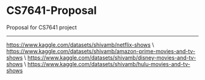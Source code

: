 # CS7641-Proposal
Proposal for CS7641 project
____________________________________________________________________________________________________________________________________
https://www.kaggle.com/datasets/shivamb/netflix-shows \\
https://www.kaggle.com/datasets/shivamb/amazon-prime-movies-and-tv-shows \\
https://www.kaggle.com/datasets/shivamb/disney-movies-and-tv-shows \\
https://www.kaggle.com/datasets/shivamb/hulu-movies-and-tv-shows
